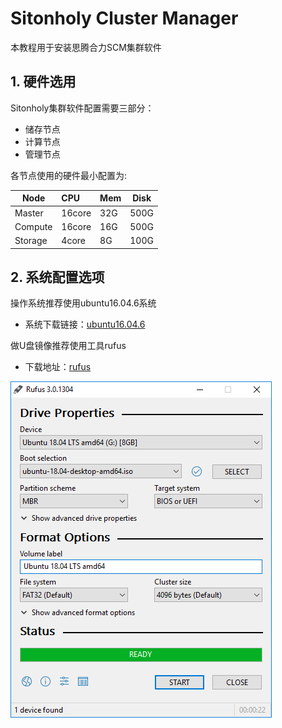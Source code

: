 # Sitonholy Cluster Manager
本教程用于安装思腾合力SCM集群软件

## 1. 硬件选用
Sitonholy集群软件配置需要三部分：
- 储存节点
- 计算节点
- 管理节点

各节点使用的硬件最小配置为:

Node|CPU|Mem|Disk
---|:---|:---|:---:
Master|16core|32G|500G
Compute|16core|16G|500G
Storage|4core|8G|100G


## 2. 系统配置选项
操作系统推荐使用ubuntu16.04.6系统
- 系统下载链接：[ubuntu16.04.6](https://mirrors.aliyun.com/ubuntu-releases/16.04.6/ubuntu-16.04.6-server-amd64.iso)

做U盘镜像推荐使用工具rufus
- 下载地址：[rufus](https://github.com/pbatard/rufus/releases/download/v3.6/rufus-3.6.exe)

![refus](./images/rufus.png)

